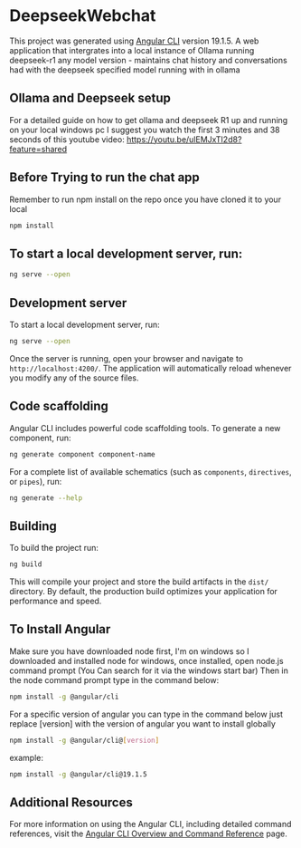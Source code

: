 # DeepseekWebchat

This project was generated using [Angular CLI](https://github.com/angular/angular-cli) version 19.1.5.
A web application that intergrates into a local instance of Ollama running deepseek-r1 any model version - maintains chat history and conversations had with the deepseek specified model running with in ollama

## Ollama and Deepseek setup

For a detailed guide on how to get ollama and deepseek R1 up and running on your local windows pc I suggest you watch the first 3 minutes and 38 seconds of this youtube video: https://youtu.be/ulEMJxTI2d8?feature=shared

## Before Trying to run the chat app

Remember to run npm install on the repo once you have cloned it to your local

```bash
npm install
```

## To start a local development server, run:

```bash
ng serve --open
```

## Development server

To start a local development server, run:

```bash
ng serve --open
```

Once the server is running, open your browser and navigate to `http://localhost:4200/`. The application will automatically reload whenever you modify any of the source files.

## Code scaffolding

Angular CLI includes powerful code scaffolding tools. To generate a new component, run:

```bash
ng generate component component-name
```

For a complete list of available schematics (such as `components`, `directives`, or `pipes`), run:

```bash
ng generate --help
```

## Building

To build the project run:

```bash
ng build
```

This will compile your project and store the build artifacts in the `dist/` directory. By default, the production build optimizes your application for performance and speed.

## To Install Angular
Make sure you have downloaded node first, I'm on windows so I downloaded and installed node for windows, once installed, open node.js command prompt (You Can search for it via the windows start bar)
Then in the node command prompt type in the command below:

```bash
npm install -g @angular/cli
```

For a specific version of angular you can type in the command below just replace [version] with the version of angular you want to install globally

```bash
npm install -g @angular/cli@[version]
```

example:
```bash
npm install -g @angular/cli@19.1.5
```

## Additional Resources

For more information on using the Angular CLI, including detailed command references, visit the [Angular CLI Overview and Command Reference](https://angular.dev/tools/cli) page.
